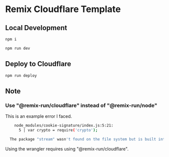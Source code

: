 # Remix Cloudflare Template

## Local Development

```sh
npm i

npm run dev
```

## Deploy to Cloudflare

```sh
npm run deploy
```

## Note

### Use "@remix-run/cloudflare" instead of "@remix-run/node"

This is an example error I faced.

```sh
    node_modules/cookie-signature/index.js:5:21:
      5 │ var crypto = require('crypto');

  The package "stream" wasn't found on the file system but is built into node. Are you trying to bundle for node? You can use "platform: 'node'" to do that, which will remove this error.
```

Using the wrangler requires using "@remix-run/cloudflare".